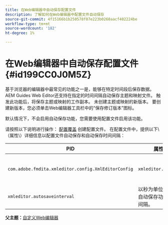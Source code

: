 ```yaml
---
title: 在Web编辑器中自动保存配置文件
description: 了解如何在Web编辑器中配置文件自动保存
source-git-commit: 4f15166b1b250578f07e223b0260aacf402224be
workflow-type: tm+mt
source-wordcount: '182'
ht-degree: 1%

---
```



# 在Web编辑器中自动保存配置文件 {#id199CC0J0M5Z}

基于浏览器的编辑器中最常见的功能之一是，能够在特定时间段后保存数据。 AEM Guides Web Editor还支持在指定的时间间隔自动保存主题和映射文件。 触发此功能后，将保存主题或映射的工作副本。 未创建主题或映射的新版本。 要创建新版本，您必须单击Web编辑器工具栏中的“保存修订版本”图标。

默认情况下，不会启用自动保存功能，您需要使用配置文件启用该功能。

请按照以下说明进行操作： [配置覆盖](download-install-additional-config-override.md#) 创建配置文件。 在配置文件中，提供以下\（属性\）详细信息以配置文件自动保存和自动保存时间间隔：

| PID | 属性键 | 属性值 |
|---|------------|--------------|
| `com.adobe.fmdita.xmleditor.config.XmlEditorConfig` | `xmleditor.autosave` | 布尔值\(true/false\)。<br> **默认值**： false |
| `xmleditor.autosaveinterval` | 以秒为单位指定触发自动保存功能的时间间隔。 |

**父主题：**[&#x200B;自定义Web编辑器](conf-web-editor.md)

